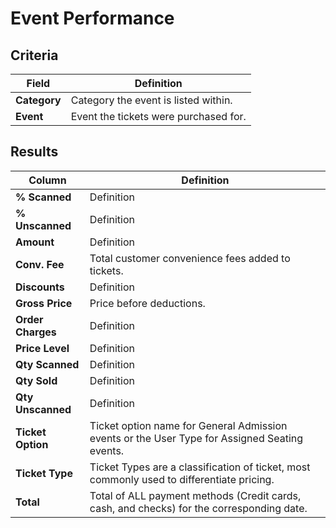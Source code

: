 # Event Performance

## Criteria

| **Field** | **Definition** |
| --- | --- |
| **Category** | Category the event is listed within. |
| **Event** | Event the tickets were purchased for. |

## Results

| **Column** | **Definition** |
| --- | --- |
| **% Scanned** | Definition |
| **% Unscanned** | Definition |
| **Amount** | Definition |
| **Conv. Fee** | Total customer convenience fees added to tickets. |
| **Discounts** | Definition |
| **Gross Price** | Price before deductions. |
| **Order Charges** | Definition |
| **Price Level** | Definition |
| **Qty Scanned** | Definition |
| **Qty Sold** | Definition |
| **Qty Unscanned** | Definition |
| **Ticket Option** | Ticket option name for General Admission events or the User Type for Assigned Seating events. |
| **Ticket Type** | Ticket Types are a classification of ticket, most commonly used to differentiate pricing. |
| **Total** | Total of ALL payment methods (Credit cards, cash, and checks) for the corresponding date. |